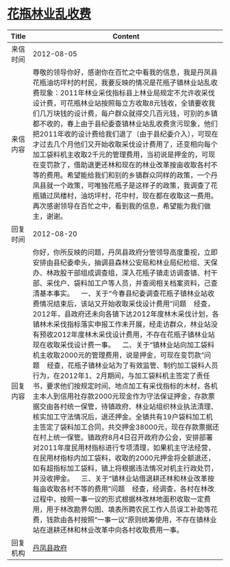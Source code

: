 # <a href="http://www.shangluo.gov.cn/zmhd/ldxxxx.jsp?urltype=leadermail.LeaderMailContentUrl&wbtreeid=1112&leadermailid=1333">花瓶林业乱收费</a>
| Title |                                                                                                                                                                                                                                                                                                                                                                                                   Content                                                                                                                                                                                                                                                                                                                                                                                                    |
|:-----:|--------------------------------------------------------------------------------------------------------------------------------------------------------------------------------------------------------------------------------------------------------------------------------------------------------------------------------------------------------------------------------------------------------------------------------------------------------------------------------------------------------------------------------------------------------------------------------------------------------------------------------------------------------------------------------------------------------------------------------------------------------------------------------------------------------------|
| 来信时间  | 2012-08-05                                                                                                                                                                                                                                                                                                                                                                                                                                                                                                                                                                                                                                                                                                                                                                                                   |
| 来信内容  | 尊敬的领导你好，感谢你在百忙之中看我的信息，我是丹凤县花瓶油坊坪村的村民，我要反映的情况是花瓶子镇林业站乱收费现象：2011年林业采伐指标县上林业局规定不允许收采伐设计费，可花瓶林业站按照每立方收取8元钱收，全镇要收我们几万块钱的设计费，每户群众就得交几百元钱，可别的乡镇都不收的，春上由于县纪委查镇林业站乱收费贪污现象，他们把2011年收的设计费给我们退了（由于县纪委介入），可现在才过去几个月他们又开始收取采伐设计费用了，还变相向每个加工袋料机主收取2千元的管理费用，当初说是押金的，可现在变罚款了，借助退更还林和现在的林业改革按亩收取各村不等的费用。希望能给我们和别的乡镇群众同样的政策，一个丹凤县就一个政策，可唯独花瓶子是这样子的政策，我调查了花瓶镇过凤楼村，油坊坪村，花中村，现在都在收取这一费用。 再次感谢领导在百忙之中，看到我的信息，希望能为我们做主，谢谢。                                                                                                                                                                                                                                                                                                                                                                                                           |
| 回复时间  | 2012-08-20                                                                                                                                                                                                                                                                                                                                                                                                                                                                                                                                                                                                                                                                                                                                                                                                   |
| 回复内容  | 你好，你所反映的问题，丹凤县政府分管领导高度重视，立即安排由县纪委牵头，抽调县森林公安局和林业局纪检组、天保办、林政股干部组成调查组，深入花瓶子镇走访调查镇、村干部、采伐户、袋料加工户等人员，并查阅相关档案资料，己查清基本事实。    一、关于“今春县纪委调查花瓶子镇林业站收费情况结束后，该站又开始收取采伐设计费用”问题    经查，2012年，县政府还未向各镇下达2012年度林木采伐计划，各镇林木采伐指标落实申报工作未开展，经走访群众，林业站没有预收2012年度林木采伐设计费用，不存在花瓶子镇林业站现在收取采伐设计费一事。    二、关于“镇林业站向加工袋料机主收取2000元的管理费用，说是押金，可现在变罚款”问题    经查，花瓶子镇林业站为了有效监管、制约加工袋料人员行为，在2012年1、2月期间，与加工袋料机主签定了责任书，要求他们按规定时间、地点加工有采伐指标的木材，各机主本人到信用社存款2000元现金作为守法保证押金，存款票据交由各村统一保管，待镇政府、林业站组织林业执法清理、核实加工守法情况后，退还押金。全镇共有19户袋料加工机主签定了袋料加工合同，共交押金38000元，现在存款票据还在村上统一保管。镇政府8月4日召开政府办公会，安排部署对2011年度民用材指标进行专项清理，如果机主守法经营，在民用材指标内加工袋料，收取的2000元押金将全额退还，如有超指标加工袋料，镇上将根据违法情况对机主行政处罚，并没收押金。    三、关于“镇林业站借退耕还林和林业改革按每亩收取各村不等的费用”问题    经查，经调查，各村在林改过程中，按照一事一议的形式根据林改林地面积收取一定费用，用于林改勘界勾图、填表所聘农民工作人员误工补助等花费，钱款由各村按照“一事一议”原则统筹使用，不存在镇林业站在退耕还林和林业改革中向各村收取费用一事。 |
| 回复机构  | <a href="../../category/agencies/丹凤县政府.md">丹凤县政府</a>                                                                                                                                                                                                                                                                                                                                                                                                                                                                                                                                                                                                                                                                                                                                                         |